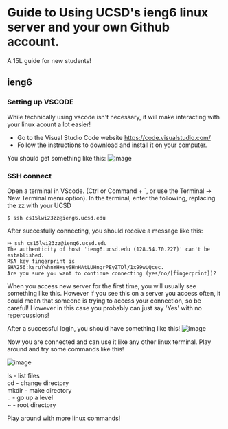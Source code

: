 # **Guide to Using UCSD's ieng6 linux server and your own Github account.**
A 15L guide for new students!

## ieng6
### Setting up VSCODE
While technically using vscode isn't necessary, it will make interacting with your linux acount a
 lot easier! 
* Go to the Visual Studio Code website https://code.visualstudio.com/
* Follow the instructions to download and install it on your computer. 

You should get something like this:
![image](https://user-images.githubusercontent.com/122554370/212159355-3f6efdb4-41b6-4cdf-9ea6-19b2ded8c34e.png)


### SSH connect
Open a terminal in VScode. (Ctrl or Command + `, or use the Terminal → New Terminal menu option).
In the terminal, enter the following, replacing the zz with your UCSD 
```
$ ssh cs15lwi23zz@ieng6.ucsd.edu
```

After succesfully connecting, you should receive a message like this:
```
⤇ ssh cs15lwi23zz@ieng6.ucsd.edu
The authenticity of host 'ieng6.ucsd.edu (128.54.70.227)' can't be established.
RSA key fingerprint is SHA256:ksruYwhnYH+sySHnHAtLUHngrPEyZTDl/1x99wUQcec.
Are you sure you want to continue connecting (yes/no/[fingerprint])? 
```
When you access new server for the first time, you will usually see something like this. 
However if you see this on a server you access often, it could mean that someone is trying to 
access your connection, so be careful! However in this case you probably can just say 'Yes' with
no repercussions!

After a successful login, you should have something like this!
![image](https://user-images.githubusercontent.com/122554370/212159353-209562e8-be36-4b7a-a76d-4bd5f338910a.png)

Now you are connected and can use it like any other linux terminal. Play around and try some 
commands like this!

![image](https://user-images.githubusercontent.com/122554370/212159351-1c189b33-2f57-45e7-a7e0-07f867efc092.png)

ls    - list files\
cd    - change directory\
mkdir - make directory\
..    - go up a level\
~     - root directory
 
Play around with more linux commands! 




